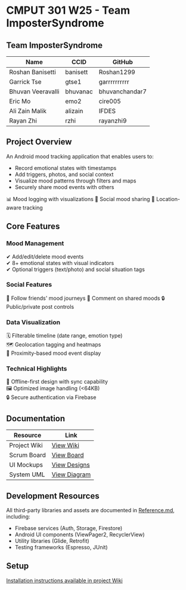 # CMPUT 301 W25 - Team ImposterSyndrome

## Team ImposterSyndrome

| Name               | CCID      | GitHub          |
|--------------------|-----------|-----------------|
| Roshan Banisetti   | banisett  | Roshan1299      |
| Garrick Tse        | gtse1     | garrrrrrrrrr    |
| Bhuvan Veeravalli  | bhuvanac  | bhuvanchandar7  |
| Eric Mo            | emo2      | cire005         |
| Ali Zain Malik     | alizain   | IFDES           |
| Rayan Zhi          | rzhi      | rayanzhi9       |

## Project Overview

An Android mood tracking application that enables users to:
- Record emotional states with timestamps
- Add triggers, photos, and social context
- Visualize mood patterns through filters and maps
- Securely share mood events with others


📊 Mood logging with visualizations
👥 Social mood sharing
📍 Location-aware tracking

## Core Features

### Mood Management
✔ Add/edit/delete mood events  
✔ 8+ emotional states with visual indicators  
✔ Optional triggers (text/photo) and social situation tags  

### Social Features
👀 Follow friends' mood journeys
💬 Comment on shared moods
🔒 Public/private post controls

### Data Visualization
🗓️ Filterable timeline (date range, emotion type)  
🗺️ Geolocation tagging and heatmaps  
📍 Proximity-based mood event display  

### Technical Highlights
📱 Offline-first design with sync capability  
🖼️ Optimized image handling (<64KB)  
🔒 Secure authentication via Firebase  

## Documentation

| Resource          | Link                                                                 |
|-------------------|---------------------------------------------------------------------|
| Project Wiki      | [View Wiki](https://github.com/cmput301-w25/project-impostersyndrome/wiki) |
| Scrum Board       | [View Board](https://github.com/orgs/cmput301-w25/projects/45)      |
| UI Mockups        | [View Designs](https://github.com/cmput301-w25/project-impostersyndrome/wiki/Ui-Mockups) |
| System UML        | [View Diagram](https://github.com/cmput301-w25/project-impostersyndrome/wiki/UML) |

## Development Resources
All third-party libraries and assets are documented in [Reference.md](Reference.md), including:
- Firebase services (Auth, Storage, Firestore)
- Android UI components (ViewPager2, RecyclerView)
- Utility libraries (Glide, Retrofit)
- Testing frameworks (Espresso, JUnit)

## Setup
[Installation instructions available in project Wiki](https://github.com/cmput301-w25/project-impostersyndrome/wiki/Setup-Guide)
